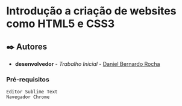 

# Introdução a criação de websites como        HTML5 e CSS3



## 



## ✒️ Autores



- **desenvolvedor** - *Trabalho Inicial* - [Daniel Bernardo Rocha ](https://github.com/danielbernardouenp)



###  Pré-requisitos

```
Editor Sublime Text
Navegador Chrome 
```




